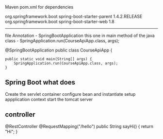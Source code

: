 Maven
pom.xml for dependencies

  <parent>
  <groupId>org.springframework.boot</groupId>
  <artifactId>spring-boot-starter-parent</artifactId>
  <version>1.4.2.RELEASE</version>
  </parent>

  <dependencies>
  <dependency><groupId>org.springframework.boot</groupId>
  <artifactId>spring-boot-starter-web</artifactId>
  </dependency>

  </dependencies>

  <properties>
  <java.version>1.8</java.version>
  </properties>
</project>

-------------------
file
Annotation - SpringBootApplication
this one in main method of the java class - SpringApplication.run(CourseApiApp.class, args);

@SpringBootApplication
public class CourseApiApp {

	public static void main(String[] args) {
		SpringApplication.run(CourseApiApp.class, args);
	}

Spring Boot what does
------------------
Create the servlet container
configure bean and instantiate
setup appplication context
start the tomcat server

controller
---------------
@RestController
@RequestMapping("/hello")
	public String sayHi() {
		return "Hi";
	}
